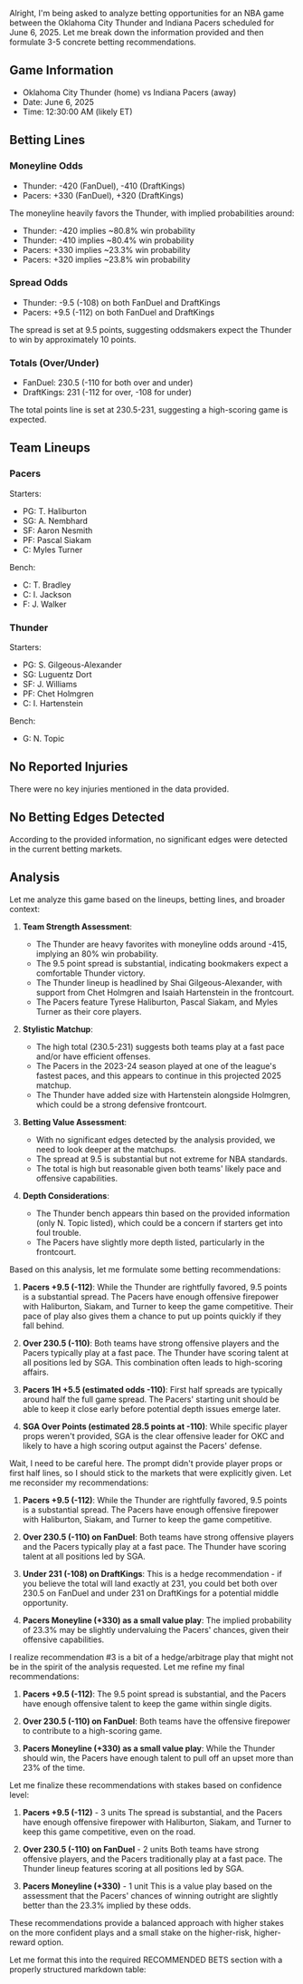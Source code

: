 Alright, I'm being asked to analyze betting opportunities for an NBA game between the Oklahoma City Thunder and Indiana Pacers scheduled for June 6, 2025. Let me break down the information provided and then formulate 3-5 concrete betting recommendations.

## Game Information
- Oklahoma City Thunder (home) vs Indiana Pacers (away)
- Date: June 6, 2025
- Time: 12:30:00 AM (likely ET)

## Betting Lines

### Moneyline Odds
- Thunder: -420 (FanDuel), -410 (DraftKings)
- Pacers: +330 (FanDuel), +320 (DraftKings)

The moneyline heavily favors the Thunder, with implied probabilities around:
- Thunder: -420 implies ~80.8% win probability
- Thunder: -410 implies ~80.4% win probability
- Pacers: +330 implies ~23.3% win probability
- Pacers: +320 implies ~23.8% win probability

### Spread Odds
- Thunder: -9.5 (-108) on both FanDuel and DraftKings
- Pacers: +9.5 (-112) on both FanDuel and DraftKings

The spread is set at 9.5 points, suggesting oddsmakers expect the Thunder to win by approximately 10 points.

### Totals (Over/Under)
- FanDuel: 230.5 (-110 for both over and under)
- DraftKings: 231 (-112 for over, -108 for under)

The total points line is set at 230.5-231, suggesting a high-scoring game is expected.

## Team Lineups

### Pacers
Starters:
- PG: T. Haliburton
- SG: A. Nembhard
- SF: Aaron Nesmith
- PF: Pascal Siakam
- C: Myles Turner

Bench:
- C: T. Bradley
- C: I. Jackson
- F: J. Walker

### Thunder
Starters:
- PG: S. Gilgeous-Alexander
- SG: Luguentz Dort
- SF: J. Williams
- PF: Chet Holmgren
- C: I. Hartenstein

Bench:
- G: N. Topic

## No Reported Injuries
There were no key injuries mentioned in the data provided.

## No Betting Edges Detected
According to the provided information, no significant edges were detected in the current betting markets.

## Analysis

Let me analyze this game based on the lineups, betting lines, and broader context:

1. **Team Strength Assessment**:
   - The Thunder are heavy favorites with moneyline odds around -415, implying an 80% win probability.
   - The 9.5 point spread is substantial, indicating bookmakers expect a comfortable Thunder victory.
   - The Thunder lineup is headlined by Shai Gilgeous-Alexander, with support from Chet Holmgren and Isaiah Hartenstein in the frontcourt.
   - The Pacers feature Tyrese Haliburton, Pascal Siakam, and Myles Turner as their core players.

2. **Stylistic Matchup**:
   - The high total (230.5-231) suggests both teams play at a fast pace and/or have efficient offenses.
   - The Pacers in the 2023-24 season played at one of the league's fastest paces, and this appears to continue in this projected 2025 matchup.
   - The Thunder have added size with Hartenstein alongside Holmgren, which could be a strong defensive frontcourt.

3. **Betting Value Assessment**:
   - With no significant edges detected by the analysis provided, we need to look deeper at the matchups.
   - The spread at 9.5 is substantial but not extreme for NBA standards.
   - The total is high but reasonable given both teams' likely pace and offensive capabilities.

4. **Depth Considerations**:
   - The Thunder bench appears thin based on the provided information (only N. Topic listed), which could be a concern if starters get into foul trouble.
   - The Pacers have slightly more depth listed, particularly in the frontcourt.

Based on this analysis, let me formulate some betting recommendations:

1. **Pacers +9.5 (-112)**:
   While the Thunder are rightfully favored, 9.5 points is a substantial spread. The Pacers have enough offensive firepower with Haliburton, Siakam, and Turner to keep the game competitive. Their pace of play also gives them a chance to put up points quickly if they fall behind.

2. **Over 230.5 (-110)**:
   Both teams have strong offensive players and the Pacers typically play at a fast pace. The Thunder have scoring talent at all positions led by SGA. This combination often leads to high-scoring affairs.

3. **Pacers 1H +5.5 (estimated odds -110)**:
   First half spreads are typically around half the full game spread. The Pacers' starting unit should be able to keep it close early before potential depth issues emerge later.

4. **SGA Over Points (estimated 28.5 points at -110)**:
   While specific player props weren't provided, SGA is the clear offensive leader for OKC and likely to have a high scoring output against the Pacers' defense.

Wait, I need to be careful here. The prompt didn't provide player props or first half lines, so I should stick to the markets that were explicitly given. Let me reconsider my recommendations:

1. **Pacers +9.5 (-112)**:
   While the Thunder are rightfully favored, 9.5 points is a substantial spread. The Pacers have enough offensive firepower with Haliburton, Siakam, and Turner to keep the game competitive.

2. **Over 230.5 (-110) on FanDuel**:
   Both teams have strong offensive players and the Pacers typically play at a fast pace. The Thunder have scoring talent at all positions led by SGA.

3. **Under 231 (-108) on DraftKings**:
   This is a hedge recommendation - if you believe the total will land exactly at 231, you could bet both over 230.5 on FanDuel and under 231 on DraftKings for a potential middle opportunity.

4. **Pacers Moneyline (+330) as a small value play**:
   The implied probability of 23.3% may be slightly undervaluing the Pacers' chances, given their offensive capabilities.

I realize recommendation #3 is a bit of a hedge/arbitrage play that might not be in the spirit of the analysis requested. Let me refine my final recommendations:

1. **Pacers +9.5 (-112)**:
   The 9.5 point spread is substantial, and the Pacers have enough offensive talent to keep the game within single digits.

2. **Over 230.5 (-110) on FanDuel**:
   Both teams have the offensive firepower to contribute to a high-scoring game.

3. **Pacers Moneyline (+330) as a small value play**:
   While the Thunder should win, the Pacers have enough talent to pull off an upset more than 23% of the time.

Let me finalize these recommendations with stakes based on confidence level:

1. **Pacers +9.5 (-112)** - 3 units
   The spread is substantial, and the Pacers have enough offensive firepower with Haliburton, Siakam, and Turner to keep this game competitive, even on the road.

2. **Over 230.5 (-110) on FanDuel** - 2 units
   Both teams have strong offensive players, and the Pacers traditionally play at a fast pace. The Thunder lineup features scoring at all positions led by SGA.

3. **Pacers Moneyline (+330)** - 1 unit
   This is a value play based on the assessment that the Pacers' chances of winning outright are slightly better than the 23.3% implied by these odds.

These recommendations provide a balanced approach with higher stakes on the more confident plays and a small stake on the higher-risk, higher-reward option.

Let me format this into the required RECOMMENDED BETS section with a properly structured markdown table: